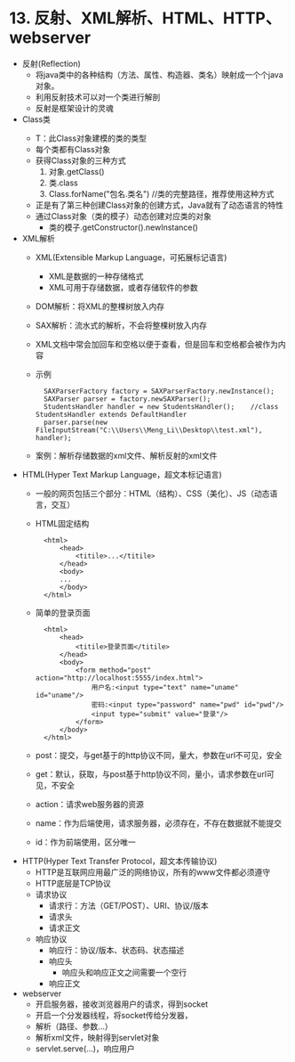 # 13. 反射、XML解析、HTML、HTTP、webserver
- 反射(Reflection)
	- 将java类中的各种结构（方法、属性、构造器、类名）映射成一个个java对象。
	- 利用反射技术可以对一个类进行解剖
	- 反射是框架设计的灵魂
- Class<T>类
	- T：此Class对象建模的类的类型
	- 每个类都有Class对象
	- 获得Class对象的三种方式
		1. 对象.getClass()
		2. 类.class
		3. Class.forName("包名.类名")	//类的完整路径，推荐使用这种方式
	- 正是有了第三种创建Class对象的创建方式，Java就有了动态语言的特性
	- 通过Class对象（类的模子）动态创建对应类的对象
		- 类的模子.getConstructor().newInstance()
- XML解析
	- XML(Extensible Markup Language，可拓展标记语言)
		- XML是数据的一种存储格式
		- XML可用于存储数据，或者存储软件的参数
	- DOM解析：将XML的整棵树放入内存
	- SAX解析：流水式的解析，不会将整棵树放入内存
	- XML文档中常会加回车和空格以便于查看，但是回车和空格都会被作为内容
	- 示例

			SAXParserFactory factory = SAXParserFactory.newInstance();
			SAXParser parser = factory.newSAXParser();
			StudentsHandler handler = new StudentsHandler();	//class StudentsHandler extends DefaultHandler
			parser.parse(new FileInputStream("C:\\Users\\Meng_Li\\Desktop\\test.xml"), handler);
	- 案例：解析存储数据的xml文件、解析反射的xml文件
- HTML(Hyper Text Markup Language，超文本标记语言)
	- 一般的网页包括三个部分：HTML（结构）、CSS（美化）、JS（动态语言，交互）
	- HTML固定结构

			<html>
				<head>
					<titile>...</titile>
				</head>
				<body>
				...
				</body>
			</html>
	- 简单的登录页面

			<html>
				<head>
					<titile>登录页面</titile>
				</head>
				<body>
					<form method="post" action="http://localhost:5555/index.html">
						用户名:<input type="text" name="uname" id="uname"/>
						密码:<input type="password" name="pwd" id="pwd"/>
						<input type="submit" value="登录"/>
					</form>
				</body>
			</html>
	- post：提交，与get基于的http协议不同，量大，参数在url不可见，安全
	- get：默认，获取，与post基于http协议不同，量小，请求参数在url可见，不安全
	- action：请求web服务器的资源
	- name：作为后端使用，请求服务器，必须存在，不存在数据就不能提交
	- id：作为前端使用，区分唯一
- HTTP(Hyper Text Transfer Protocol，超文本传输协议)
	- HTTP是互联网应用最广泛的网络协议，所有的www文件都必须遵守
	- HTTP底层是TCP协议
	- 请求协议
		- 请求行：方法（GET/POST）、URI、协议/版本
		- 请求头
		- 请求正文
	- 响应协议
		- 响应行：协议/版本、状态码、状态描述
		- 响应头
			- 响应头和响应正文之间需要一个空行
		- 响应正文
- webserver
	- 开启服务器，接收浏览器用户的请求，得到socket
	- 开启一个分发器线程，将socket传给分发器，
	- 解析（路径、参数...）
	- 解析xml文件，映射得到servlet对象
	- servlet.serve(...)，响应用户